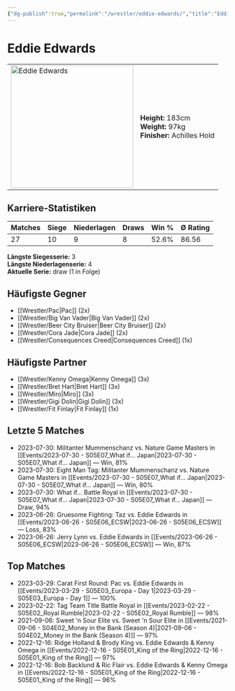 ```yaml
---
{"dg-publish":true,"permalink":"/wrestler/eddie-edwards/","title":"Eddie Edwards","tags":["wrestler"],"noteIcon":""}
---
```



# Eddie Edwards

<table>
        <tr>
        <td><img src="https://github.com/CptSpaulding1980/choke-slam-wrestling/releases/download/images/Eddie_Edwards.png" width="280" alt="Eddie Edwards"></td>
        <td>
        <b>Height:</b> 183cm<br>
        <b>Weight:</b> 97kg<br>
        <b>Finisher:</b> Achilles Hold<br>
        </td>
        </tr>
        </table>
        

## Karriere-Statistiken

| Matches | Siege | Niederlagen | Draws | Win % | Ø Rating |
|---------|-------|-------------|-------|-------|-----------|
| 27 | 10 | 9 | 8 | 52.6% | 86.56 |

**Längste Siegesserie:** 3<br>**Längste Niederlagenserie:** 4<br>**Aktuelle Serie:** draw (1 in Folge)


## Häufigste Gegner
- [[Wrestler/Pac\|Pac]] (2x)
- [[Wrestler/Big Van Vader\|Big Van Vader]] (2x)
- [[Wrestler/Beer City Bruiser\|Beer City Bruiser]] (2x)
- [[Wrestler/Cora Jade\|Cora Jade]] (2x)
- [[Wrestler/Consequences Creed\|Consequences Creed]] (1x)

## Häufigste Partner
- [[Wrestler/Kenny Omega\|Kenny Omega]] (3x)
- [[Wrestler/Bret Hart\|Bret Hart]] (3x)
- [[Wrestler/Miro\|Miro]] (3x)
- [[Wrestler/Gigi Dolin\|Gigi Dolin]] (3x)
- [[Wrestler/Fit Finlay\|Fit Finlay]] (1x)

## Letzte 5 Matches
- 2023-07-30: Militanter Mummenschanz vs. Nature Game Masters  in [[Events/2023-07-30 - S05E07_What if... Japan\|2023-07-30 - S05E07_What if... Japan]] — Win, 81%
- 2023-07-30: Eight Man Tag: Militanter Mummenschanz vs. Nature Game Masters  in [[Events/2023-07-30 - S05E07_What if... Japan\|2023-07-30 - S05E07_What if... Japan]] — Win, 80%
- 2023-07-30: What if... Battle Royal in [[Events/2023-07-30 - S05E07_What if... Japan\|2023-07-30 - S05E07_What if... Japan]] — Draw, 94%
- 2023-06-26: Gruesome Fighting: Taz vs. Eddie Edwards in [[Events/2023-06-26 - S05E06_ECSW\|2023-06-26 - S05E06_ECSW]] — Loss, 83%
- 2023-06-26: Jerry Lynn vs. Eddie Edwards in [[Events/2023-06-26 - S05E06_ECSW\|2023-06-26 - S05E06_ECSW]] — Win, 87%

## Top Matches
- 2023-03-29: Carat First Round: Pac vs. Eddie Edwards in [[Events/2023-03-29 - S05E03_Europa - Day 1\|2023-03-29 - S05E03_Europa - Day 1]] — 100%
- 2023-02-22: Tag Team Title Battle Royal in [[Events/2023-02-22 - S05E02_Royal Rumble\|2023-02-22 - S05E02_Royal Rumble]] — 98%
- 2021-09-06: Sweet 'n Sour Elite vs. Sweet 'n Sour Elite in [[Events/2021-09-06 - S04E02_Money in the Bank (Season 4)\|2021-09-06 - S04E02_Money in the Bank (Season 4)]] — 97%
- 2022-12-16: Ridge Holland & Brody King vs. Eddie Edwards & Kenny Omega in [[Events/2022-12-16 - S05E01_King of the Ring\|2022-12-16 - S05E01_King of the Ring]] — 97%
- 2022-12-16: Bob Backlund & Ric Flair vs. Eddie Edwards & Kenny Omega in [[Events/2022-12-16 - S05E01_King of the Ring\|2022-12-16 - S05E01_King of the Ring]] — 96%
